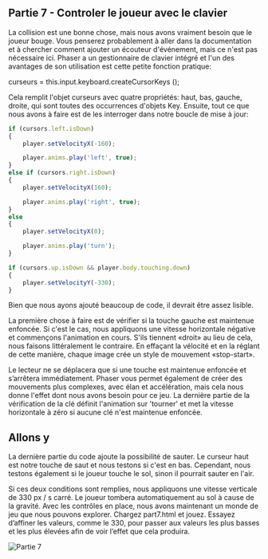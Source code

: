 ## Partie 7 - Controler le joueur avec le clavier

La collision est une bonne chose, mais nous avons vraiment besoin que le joueur bouge. Vous penserez probablement à aller dans la documentation et à chercher comment ajouter un écouteur d'événement, mais ce n'est pas nécessaire ici. Phaser a un gestionnaire de clavier intégré et l'un des avantages de son utilisation est cette petite fonction pratique:

curseurs = this.input.keyboard.createCursorKeys ();

Cela remplit l'objet curseurs avec quatre propriétés: haut, bas, gauche, droite, qui sont toutes des occurrences d'objets Key. Ensuite, tout ce que nous avons à faire est de les interroger dans notre boucle de mise à jour:

```JavaScript
if (cursors.left.isDown)
{
    player.setVelocityX(-160);

    player.anims.play('left', true);
}
else if (cursors.right.isDown)
{
    player.setVelocityX(160);

    player.anims.play('right', true);
}
else
{
    player.setVelocityX(0);

    player.anims.play('turn');
}

if (cursors.up.isDown && player.body.touching.down)
{
    player.setVelocityY(-330);
}
```

Bien que nous ayons ajouté beaucoup de code, il devrait être assez lisible.

La première chose à faire est de vérifier si la touche gauche est maintenue enfoncée. Si c'est le cas, nous appliquons une vitesse horizontale négative et commençons l'animation en cours. S'ils tiennent «droit» au lieu de cela, nous faisons littéralement le contraire. En effaçant la vélocité et en la réglant de cette manière, chaque image crée un style de mouvement «stop-start».

Le lecteur ne se déplacera que si une touche est maintenue enfoncée et s’arrêtera immédiatement. Phaser vous permet également de créer des mouvements plus complexes, avec élan et accélération, mais cela nous donne l'effet dont nous avons besoin pour ce jeu. La dernière partie de la vérification de la clé définit l'animation sur 'tourner' et met la vitesse horizontale à zéro si aucune clé n'est maintenue enfoncée.

## Allons y

La dernière partie du code ajoute la possibilité de sauter. Le curseur haut est notre touche de saut et nous testons si c'est en bas. Cependant, nous testons également si le joueur touche le sol, sinon il pourrait sauter en l'air.

Si ces deux conditions sont remplies, nous appliquons une vitesse verticale de 330 px / s carré. Le joueur tombera automatiquement au sol à cause de la gravité. Avec les contrôles en place, nous avons maintenant un monde de jeu que nous pouvons explorer. Chargez part7.html et jouez. Essayez d’affiner les valeurs, comme le 330, pour passer aux valeurs les plus basses et les plus élevées afin de voir l’effet que cela produira.

![Partie 7](../../content/images/part7.png)
